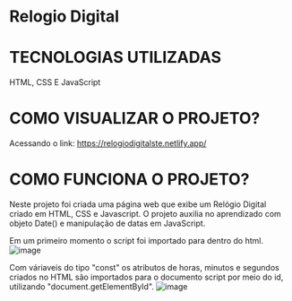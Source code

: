 # Relogio Digital

# TECNOLOGIAS UTILIZADAS

HTML, CSS E JavaScript

# COMO VISUALIZAR O PROJETO?

Acessando o link: https://relogiodigitalste.netlify.app/

# COMO FUNCIONA O PROJETO?

Neste projeto foi criada uma página web que exibe um Relógio Digital criado em HTML, CSS e Javascript. O projeto auxilia no aprendizado com objeto Date() e manipulação de datas em JavaScript.

Em um primeiro momento o script foi importado para dentro do html.
![image](https://media.discordapp.net/attachments/1113549471008174143/1113861300129382440/script.png)

Com váriaveis do tipo "const" os atributos de horas, minutos e segundos criados no HTML são importados para o documento script por meio do id, utilizando "document.getElementById".
![image](https://media.discordapp.net/attachments/1113549471008174143/1113863515074215957/const.png)

